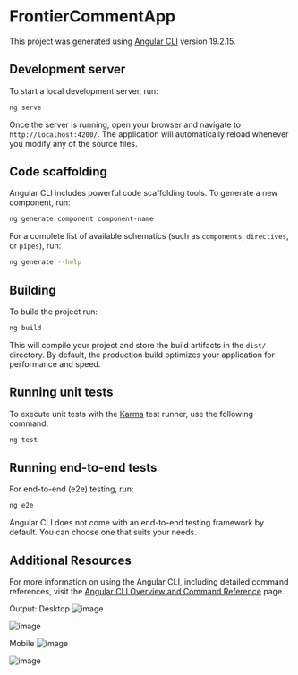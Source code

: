 # FrontierCommentApp

This project was generated using [Angular CLI](https://github.com/angular/angular-cli) version 19.2.15.

## Development server

To start a local development server, run:

```bash
ng serve
```

Once the server is running, open your browser and navigate to `http://localhost:4200/`. The application will automatically reload whenever you modify any of the source files.

## Code scaffolding

Angular CLI includes powerful code scaffolding tools. To generate a new component, run:

```bash
ng generate component component-name
```

For a complete list of available schematics (such as `components`, `directives`, or `pipes`), run:

```bash
ng generate --help
```

## Building

To build the project run:

```bash
ng build
```

This will compile your project and store the build artifacts in the `dist/` directory. By default, the production build optimizes your application for performance and speed.

## Running unit tests

To execute unit tests with the [Karma](https://karma-runner.github.io) test runner, use the following command:

```bash
ng test
```

## Running end-to-end tests

For end-to-end (e2e) testing, run:

```bash
ng e2e
```

Angular CLI does not come with an end-to-end testing framework by default. You can choose one that suits your needs.

## Additional Resources

For more information on using the Angular CLI, including detailed command references, visit the [Angular CLI Overview and Command Reference](https://angular.dev/tools/cli) page.

Output:
Desktop
![image](https://github.com/user-attachments/assets/27ebe60d-561f-43b7-886a-96a03af95fd9)

![image](https://github.com/user-attachments/assets/810ca787-d433-4a50-9b92-d2d49933fd7f)

Mobile
![image](https://github.com/user-attachments/assets/06334157-1451-4853-8f9e-96ff1aed7ddf)

![image](https://github.com/user-attachments/assets/315ead98-b59f-4377-8422-e0a4ce06db34)


